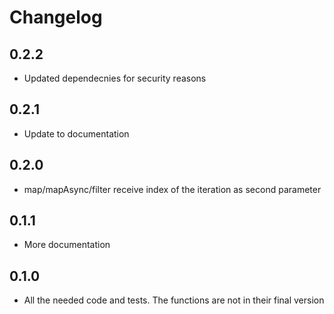 # Changelog

## 0.2.2
  - Updated dependecnies for security reasons

## 0.2.1
  - Update to documentation

## 0.2.0
  - map/mapAsync/filter receive index of the iteration as second parameter

## 0.1.1
  - More documentation

## 0.1.0
  - All the needed code and tests. The functions are not in their final version
